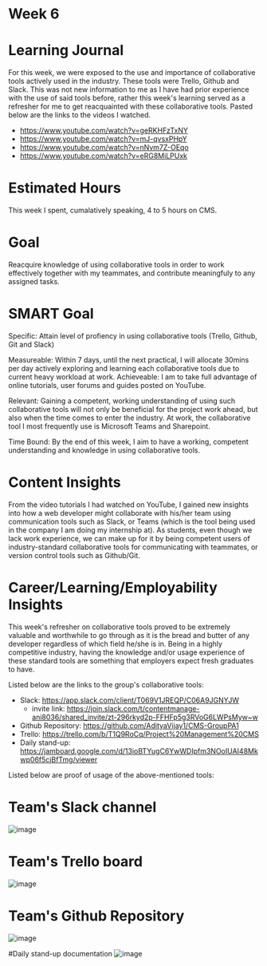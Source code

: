 # Week 6

# Learning Journal
For this week, we were exposed to the use and importance of collaborative tools actively used in the industry. These tools were Trello, Github and Slack. This was not new information to me as I have had prior experience with the use of said tools before, rather this week's learning served as a refresher for me to get reacquainted with these collaborative tools. Pasted below are the links to the videos I watched.

* https://www.youtube.com/watch?v=geRKHFzTxNY
* https://www.youtube.com/watch?v=mJ-qvsxPHpY
* https://www.youtube.com/watch?v=nNvm7Z-OEqo
* https://www.youtube.com/watch?v=eRG8MiLPUxk

# Estimated Hours
This week I spent, cumalatively speaking, 4 to 5 hours on CMS.

# Goal
Reacquire knowledge of using collaborative tools in order to work effectively together with my teammates, and contribute meaningfuly to any assigned tasks.

# SMART Goal
Specific: Attain level of profiency in using collaborative tools (Trello, Github, Git and Slack)

Measureable: Within 7 days, until the next practical, I will allocate 30mins per day actively exploring and learning each collaborative tools due to current heavy workload at work.
Achieveable: I am to take full advantage of online tutorials, user forums and guides posted on YouTube.

Relevant: Gaining a competent, working understanding of using such collaborative tools will not only be beneficial for the project work ahead, but also when the time comes to enter the industry. At work, the collaborative tool I most frequently use is Microsoft Teams and Sharepoint.

Time Bound: By the end of this week, I aim to have a working, competent understanding and knowledge in using collaborative tools.

# Content Insights
From the video tutorials I had watched on YouTube, I gained new insights into how a web developer might collaborate with his/her team using communication tools such as Slack, or Teams (which is the tool being used in the company I am doing my internship at). As students, even though we lack work experience, we can make up for it by being competent users of industry-standard collaborative tools for communicating with teammates, or version control tools such as Github/Git.

# Career/Learning/Employability Insights
This week's refresher on collaborative tools proved to be extremely valuable and worthwhile to go through as it is the bread and butter of any developer regardless of which field he/she is in. Being in a highly competitive industry, having the knowledge and/or usage experience of these standard tools are something that employers expect fresh graduates to have.

Listed below are the links to the group's collaborative tools:
* Slack: https://app.slack.com/client/T069V1JREQP/C06A9JGNYJW
    - invite link: https://join.slack.com/t/contentmanage-ani8036/shared_invite/zt-296rkyd2p-FFHFp5g3RVoG6LWPsMyw~w
* Github Repository: https://github.com/AdityaVijay1/CMS-GroupPA1
* Trello: https://trello.com/b/T1Q9RoCq/Project%20Management%20CMS
* Daily stand-up: https://jamboard.google.com/d/13ioBTYugC6YwWDIpfm3NOoIUAI48Mkwp06f5cjBfTmg/viewer

Listed below are proof of usage of the above-mentioned tools:
# Team's Slack channel
![image](https://github.com/StillNotAPotato/CP3402_LearningJournal_TanBengSiang/assets/108881455/01d51a27-d491-467b-b0f5-9b8714a3be04)

# Team's Trello board
![image](https://github.com/StillNotAPotato/CP3402_LearningJournal_TanBengSiang/assets/108881455/83ada712-0f8a-4533-981f-6fee815f59f2)

# Team's Github Repository
![image](https://github.com/StillNotAPotato/CP3402_LearningJournal_TanBengSiang/assets/108881455/d0df7015-9b55-4a23-ad34-15150e2b8825)

#Daily stand-up documentation
![image](https://github.com/StillNotAPotato/CP3402_LearningJournal_TanBengSiang/assets/108881455/be7e7064-cf6a-47bc-8908-f02106b66adc)
